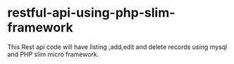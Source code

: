# restful-api-using-php-slim-framework
This Rest api code will have listing ,add,edit and delete records using mysql and PHP slim micro framework.
